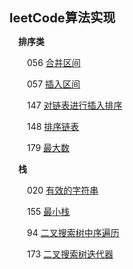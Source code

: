 <big><big>**leetCode算法实现**</big></big>

&emsp;**排序类**

&emsp;&emsp;056 [合并区间](https://github.com/SimmyZhong/leetCode/blob/master/56_mergeSection.py)

&emsp;&emsp;057 [插入区间](https://github.com/SimmyZhong/leetCode/blob/master/57_insertionSection.py)

&emsp;&emsp;147 [对链表进行插入排序](https://github.com/SimmyZhong/leetCode/blob/master/147_insertionSortList.py)

&emsp;&emsp;148 [排序链表](https://github.com/SimmyZhong/leetCode/blob/master/148_sortList.py)

&emsp;&emsp;179 [最大数](https://github.com/SimmyZhong/leetCode/blob/master/179_MaxNum.py)

&emsp;**栈**

&emsp;&emsp;020 [有效的字符串](https://github.com/SimmyZhong/leetCode/blob/master/stack/20_validBrackets.py)

&emsp;&emsp;155 [最小栈](https://github.com/SimmyZhong/leetCode/blob/master/stack/155_minStack.py)

&emsp;&emsp;94 [二叉搜索树中序遍历](https://github.com/SimmyZhong/leetCode/blob/master/stack/94_inorder_traversal.py)

&emsp;&emsp;173 [二叉搜索树迭代器](https://github.com/SimmyZhong/leetCode/blob/master/stack/173_BST_iterator.py)




